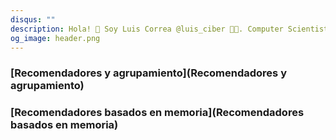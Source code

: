 ```yaml
---
disqus: ""
description: Hola! 👋 Soy Luis Correa @luis_ciber 🧑‍💻. Computer Scientist. 💻 Desarrollador de software. 🚀 "Ciber Emprendedor". Notebooks.
og_image: header.png
---
```


### [Recomendadores y agrupamiento](Recomendadores y agrupamiento)
### [Recomendadores basados en memoria](Recomendadores basados en memoria)
